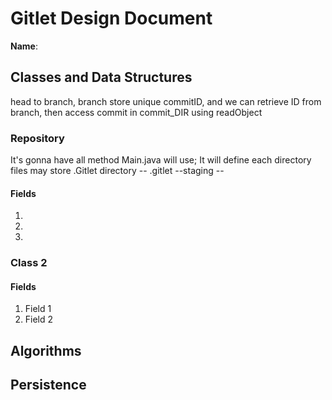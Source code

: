 # Gitlet Design Document

**Name**:

## Classes and Data Structures
head to branch, branch store unique commitID,
and we can retrieve ID from branch, 
then access commit in commit_DIR using readObject

### Repository
It's gonna have all method Main.java will use;
It will define each directory files may store
.Gitlet directory 
 -- .gitlet
     --staging
     --


#### Fields

1. 
2. 
3. 


### Class 2

#### Fields

1. Field 1
2. Field 2


## Algorithms

## Persistence


